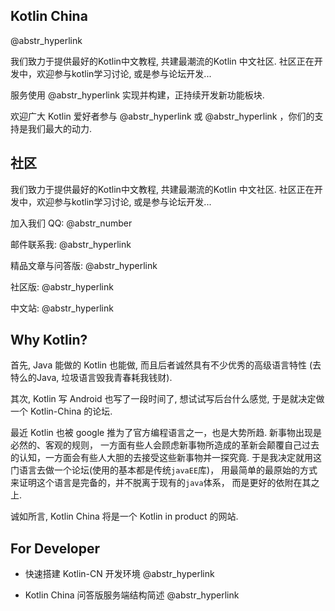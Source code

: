 ## Kotlin China

@abstr_hyperlink 

我们致力于提供最好的Kotlin中文教程, 共建最潮流的Kotlin 中文社区. 社区正在开发中，欢迎参与kotlin学习讨论, 或是参与论坛开发...

服务使用 @abstr_hyperlink 实现并构建，正持续开发新功能板块.

欢迎广大 Kotlin 爱好者参与 @abstr_hyperlink 或 @abstr_hyperlink ，你们的支持是我们最大的动力.

## 社区

我们致力于提供最好的Kotlin中文教程, 共建最潮流的Kotlin 中文社区. 社区正在开发中，欢迎参与kotlin学习讨论, 或是参与论坛开发...

加入我们 QQ: @abstr_number 

邮件联系我: @abstr_hyperlink 

精品文章与问答版: @abstr_hyperlink 

社区版: @abstr_hyperlink 

中文站: @abstr_hyperlink 

## Why Kotlin?

首先, Java 能做的 Kotlin 也能做, 而且后者诚然具有不少优秀的高级语言特性 (去特么的Java, 垃圾语言毁我青春耗我钱财).

其次, Kotlin 写 Android 也写了一段时间了, 想试试写后台什么感觉, 于是就决定做一个 Kotlin-China 的论坛.

最近 Kotlin 也被 google 推为了官方编程语言之一，也是大势所趋. 新事物出现是必然的、客观的规则， 一方面有些人会顾虑新事物所造成的革新会颠覆自己过去的认知，一方面会有些人大胆的去接受这些新事物并一探究竟. 于是我决定就用这门语言去做一个论坛(使用的基本都是传统`javaEE`库)， 用最简单的最原始的方式来证明这个语言是完备的，并不脱离于现有的`java`体系， 而是更好的依附在其之上.

诚如所言, Kotlin China 将是一个 Kotlin in product 的网站. 

## For Developer

  * 快速搭建 Kotlin-CN 开发环境 @abstr_hyperlink 

  * Kotlin China 问答版服务端结构简述 @abstr_hyperlink 



